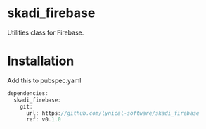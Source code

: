 # skadi_firebase

Utilities class for Firebase.

# Installation

Add this to pubspec.yaml

```dart
dependencies:
  skadi_firebase:
    git:
      url: https://github.com/lynical-software/skadi_firebase
      ref: v0.1.0
```